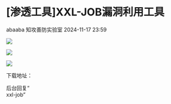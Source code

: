 #  [渗透工具]XXL-JOB漏洞利用工具   
abaaba  知攻善防实验室   2024-11-17 23:59  
  
![](https://mmbiz.qpic.cn/mmbiz_png/H7ec9FOh7vqYCjJcvQxiaCo0Bzt1pnwu4bPMp3KicaA9ejIC1ib9omuWV1JEmETj2r8o9ArLNz6MwB4xf1Y6Sp7Jg/640?wx_fmt=png&from=appmsg "")  
  
![](https://mmbiz.qpic.cn/mmbiz_png/H7ec9FOh7vqYCjJcvQxiaCo0Bzt1pnwu4IFtGHl7pQsoxicz5iaMb9tU31vXibseX1LYP0iaCTu0gK1fgORicouM6UGQ/640?wx_fmt=png&from=appmsg "")  
  
![](https://mmbiz.qpic.cn/mmbiz_png/H7ec9FOh7vqYCjJcvQxiaCo0Bzt1pnwu4MoTxCqwiaL0ia2leQYM1bpicF8F6cZrVTF3WRz5kSaicwrL2BahmsUZ5GQ/640?wx_fmt=png&from=appmsg "")  
  
下载地址：  
  
后台回复“  
xxl-job”  
  
